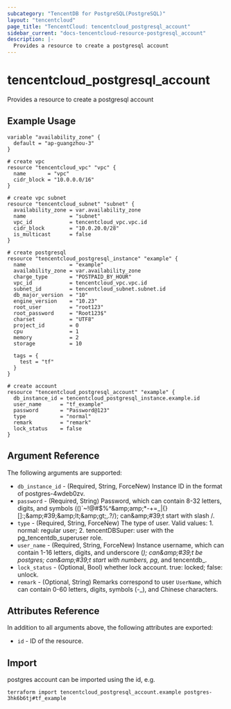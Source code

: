 ```yaml
---
subcategory: "TencentDB for PostgreSQL(PostgreSQL)"
layout: "tencentcloud"
page_title: "TencentCloud: tencentcloud_postgresql_account"
sidebar_current: "docs-tencentcloud-resource-postgresql_account"
description: |-
  Provides a resource to create a postgresql account
---
```


# tencentcloud_postgresql_account

Provides a resource to create a postgresql account

## Example Usage

```hcl
variable "availability_zone" {
  default = "ap-guangzhou-3"
}

# create vpc
resource "tencentcloud_vpc" "vpc" {
  name       = "vpc"
  cidr_block = "10.0.0.0/16"
}

# create vpc subnet
resource "tencentcloud_subnet" "subnet" {
  availability_zone = var.availability_zone
  name              = "subnet"
  vpc_id            = tencentcloud_vpc.vpc.id
  cidr_block        = "10.0.20.0/28"
  is_multicast      = false
}

# create postgresql
resource "tencentcloud_postgresql_instance" "example" {
  name              = "example"
  availability_zone = var.availability_zone
  charge_type       = "POSTPAID_BY_HOUR"
  vpc_id            = tencentcloud_vpc.vpc.id
  subnet_id         = tencentcloud_subnet.subnet.id
  db_major_version  = "10"
  engine_version    = "10.23"
  root_user         = "root123"
  root_password     = "Root123$"
  charset           = "UTF8"
  project_id        = 0
  cpu               = 1
  memory            = 2
  storage           = 10

  tags = {
    test = "tf"
  }
}

# create account
resource "tencentcloud_postgresql_account" "example" {
  db_instance_id = tencentcloud_postgresql_instance.example.id
  user_name      = "tf_example"
  password       = "Password@123"
  type           = "normal"
  remark         = "remark"
  lock_status    = false
}
```

## Argument Reference

The following arguments are supported:

* `db_instance_id` - (Required, String, ForceNew) Instance ID in the format of postgres-4wdeb0zv.
* `password` - (Required, String) Password, which can contain 8-32 letters, digits, and symbols (()`~!@#$%^&amp;amp;amp;*-+=_|{}[]:;&amp;amp;#39;&amp;amp;lt;&amp;amp;gt;,.?/); can&amp;amp;#39;t start with slash /.
* `type` - (Required, String, ForceNew) The type of user. Valid values: 1. normal: regular user; 2. tencentDBSuper: user with the pg_tencentdb_superuser role.
* `user_name` - (Required, String, ForceNew) Instance username, which can contain 1-16 letters, digits, and underscore (_); can&amp;amp;#39;t be postgres; can&amp;amp;#39;t start with numbers, pg_, and tencentdb_.
* `lock_status` - (Optional, Bool) whether lock account. true: locked; false: unlock.
* `remark` - (Optional, String) Remarks correspond to user `UserName`, which can contain 0-60 letters, digits, symbols (-_), and Chinese characters.

## Attributes Reference

In addition to all arguments above, the following attributes are exported:

* `id` - ID of the resource.



## Import

postgres account can be imported using the id, e.g.

```
terraform import tencentcloud_postgresql_account.example postgres-3hk6b6tj#tf_example
```

